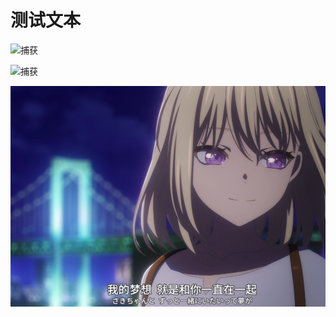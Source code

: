 # 测试文本

![捕获](https://github.com/user-attachments/assets/9f4523b9-a30c-42cf-b281-ca8e1e7972d6)




![捕获](https://github.com/user-attachments/assets/cf9e8a19-21e0-49ea-a4c6-1da9b696de62)


![捕获](https://github.com/mlm1966/mlm1966.github.io/blob/main/files/%E6%8D%95%E8%8E%B7.PNG)




